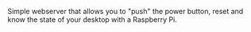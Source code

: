 Simple webserver that allows you to "push" the power button, reset and know the state of your desktop with a Raspberry Pi.
